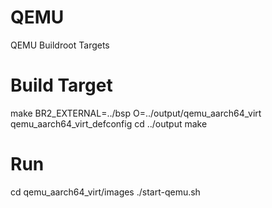 # QEMU
QEMU Buildroot Targets

# Build Target
make BR2_EXTERNAL=../bsp O=../output/qemu_aarch64_virt qemu_aarch64_virt_defconfig
cd ../output
make
# Run
cd qemu_aarch64_virt/images
./start-qemu.sh
